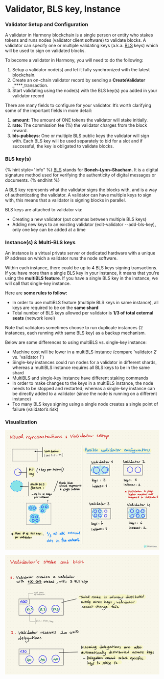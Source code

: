 # Validator, BLS key, Instance

### Validator Setup and Configuration

A validator in Harmony blockchain is a single person or entity who stakes tokens and runs nodes \(validator client software\) to validate blocks. A validator can specify one or multiple validating keys \(a.k.a. [BLS](https://en.wikipedia.org/wiki/Boneh%E2%80%93Lynn%E2%80%93Shacham) keys\) which will be used to sign on validated blocks.

To become a validator in Harmony, you will need to do the following:

1. Setup a validator node\(s\) and let it fully synchronized with the latest blockchain. 
2. Create an on-chain validator record by sending a **CreateValidator** _****_transaction. 
3. Start validating using the node\(s\) with the BLS key\(s\) you added in your validator record

There are many fields to configure for your validator. It’s worth clarifying some of the important fields in more detail:

1. **amount:** The amount of ONE tokens the validator will stake initially.
2. **rate:** The commission fee \(%\) the validator charges from the block reward. 
3. **bls-pubkeys:** One or multiple BLS public keys the validator will sign with. Each BLS key will be used separately to bid for a slot and if successful, the key is obligated to validate blocks. 

### BLS key\(s\)

{% hint style="info" %}
[BLS](https://en.wikipedia.org/wiki/Boneh%E2%80%93Lynn%E2%80%93Shacham) stands for **Boneh–Lynn–Shacham**. It is a digital signature method used for verifying the authenticity of digital messages or documents. 
{% endhint %}

A BLS key represents what the validator signs the blocks with, and is a way of authenticating the validator. A validator can have multiple keys to sign with, this means that a validator is signing blocks in parallel.

BLS keys are attached to validator via:

* Creating a new validator \(put commas between multiple BLS keys\)
* Adding new keys to an existing validator \(edit-validator --add-bls-key\), only one key can be added at a time

### Instance\(s\) & Multi-BLS keys

An instance is a virtual private server or dedicated hardware with a unique IP address on which a validator runs the node software. 

Within each instance, there could be up to 4 BLS keys signing transactions. If you have more than a single BLS key in your instance, it means that you're using the **multiBLS feature**. If you have a single BLS key in the instance, we will call that single-key instance.

Here are **some rules to follow:**

* In order to use multiBLS feature \(multiple BLS keys in same instance\), all keys are required to be on the **same shard**
* Total number of BLS keys allowed per validator is **1/3 of total external seats** \(network level\)

Note that validators sometimes choose to run duplicate instances \(2 instances, each running with same BLS key\) as a backup mechanism.

Below are some differences to using multiBLS vs. single-key instance:

* Machine cost will be lower in a multiBLS instance \(compare 'validator 2' vs. 'validator 1'\)
* Single-key instances could run nodes for a validator in different shards, whereas a multiBLS instance requires all BLS keys to be in the same shard
* MultiBLS and single-key instance have different staking commands
* In order to make changes to the keys in a multiBLS instance, the node needs to be stopped and restarted; whereas a single-key instance can be directly added to a validator \(since the node is running on a different instance\)
* Too many BLS keys signing using a single node creates a single point of failure \(validator’s risk\)

### Visualization

![](../../../../.gitbook/assets/image%20%28101%29.png)

![](../../../../.gitbook/assets/image%20%2871%29.png)

